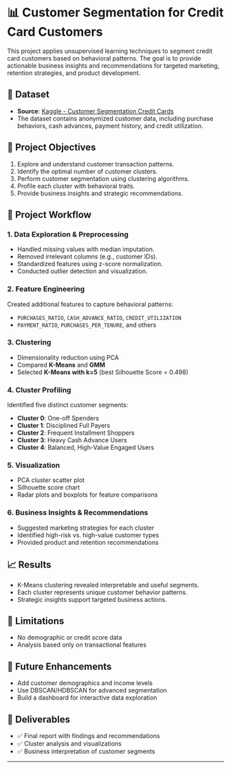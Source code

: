 # 📊 Customer Segmentation for Credit Card Customers

This project applies unsupervised learning techniques to segment credit card customers based on behavioral patterns. The goal is to provide actionable business insights and recommendations for targeted marketing, retention strategies, and product development.

## 📁 Dataset

- **Source**: [Kaggle - Customer Segmentation Credit Cards](https://www.kaggle.com/code/des137/customer-segmentation-credit-cards)
- The dataset contains anonymized customer data, including purchase behaviors, cash advances, payment history, and credit utilization.

## 🎯 Project Objectives

1. Explore and understand customer transaction patterns.
2. Identify the optimal number of customer clusters.
3. Perform customer segmentation using clustering algorithms.
4. Profile each cluster with behavioral traits.
5. Provide business insights and strategic recommendations.

## 🧪 Project Workflow

### 1. Data Exploration & Preprocessing
- Handled missing values with median imputation.
- Removed irrelevant columns (e.g., customer IDs).
- Standardized features using z-score normalization.
- Conducted outlier detection and visualization.

### 2. Feature Engineering
Created additional features to capture behavioral patterns:
- `PURCHASES_RATIO`, `CASH_ADVANCE_RATIO`, `CREDIT_UTILIZATION`
- `PAYMENT_RATIO`, `PURCHASES_PER_TENURE`, and others

### 3. Clustering
- Dimensionality reduction using PCA
- Compared **K-Means** and **GMM**
- Selected **K-Means with k=5** (best Silhouette Score = 0.498)

### 4. Cluster Profiling
Identified five distinct customer segments:
- **Cluster 0**: One-off Spenders  
- **Cluster 1**: Disciplined Full Payers  
- **Cluster 2**: Frequent Installment Shoppers  
- **Cluster 3**: Heavy Cash Advance Users  
- **Cluster 4**: Balanced, High-Value Engaged Users  

### 5. Visualization
- PCA cluster scatter plot
- Silhouette score chart
- Radar plots and boxplots for feature comparisons

### 6. Business Insights & Recommendations
- Suggested marketing strategies for each cluster
- Identified high-risk vs. high-value customer types
- Provided product and retention recommendations

## 📈 Results

- K-Means clustering revealed interpretable and useful segments.
- Each cluster represents unique customer behavior patterns.
- Strategic insights support targeted business actions.

## 🚧 Limitations

- No demographic or credit score data
- Analysis based only on transactional features

## 🚀 Future Enhancements

- Add customer demographics and income levels
- Use DBSCAN/HDBSCAN for advanced segmentation
- Build a dashboard for interactive data exploration

## 🧾 Deliverables

- ✅ Final report with findings and recommendations
- ✅ Cluster analysis and visualizations
- ✅ Business interpretation of customer segments

---


